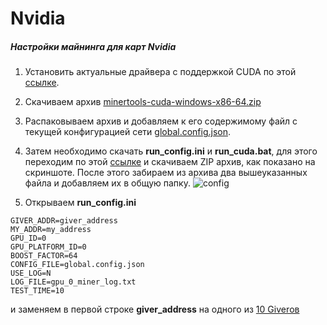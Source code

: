 # Nvidia

##### Настройки майнинга для карт Nvidia

1. Установить актуальные драйвера с поддержкой CUDA по этой [ссылке](https://docs.nvidia.com/cuda/cuda-installation-guide-microsoft-windows/index.html "ссылке").

2. Скачиваем архив [minertools-cuda-windows-x86-64.zip](https://github.com/tontechio/pow-miner-gpu/releases "minertools-cuda-windows-x86-64.zip")

3. Распаковываем архив и добавляем к его содержимому файл с текущей конфигурацией сети [global.config.json](https://newton-blockchain.github.io/global.config.json "global.config.json").

4. Затем необходимо скачать **run_config.ini** и **run_cuda.bat**, для этого переходим по этой [ссылке](https://github.com/tontechio/pow-miner-win-util "ссылке") и скачиваем ZIP архив, как показано на скриншоте. После этого забираем из архива два вышеуказанных файла и добавляем их в общую папку.
 ![](https://raw.githubusercontent.com/tonminingdocs/tonmd.github.io/main/docs/media/config.png "config")

5. Открываем **run_config.ini** 
```
GIVER_ADDR=giver_address
MY_ADDR=my_address
GPU_ID=0
GPU_PLATFORM_ID=0
BOOST_FACTOR=64
CONFIG_FILE=global.config.json
USE_LOG=N
LOG_FILE=gpu_0_miner_log.txt
TEST_TIME=10
```
и заменяем в первой строке **giver_address** на одного из [10 Giverов](https://ton.org/mining "10 Giver`ов")
